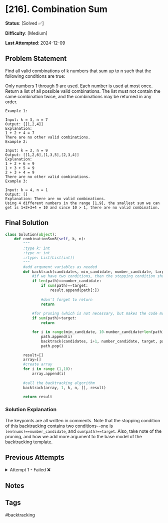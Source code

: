 # [216]. Combination Sum

**Status**: [Solved ✅]

**Difficulty**: [Medium]

**Last Attempted**: 2024-12-09

## Problem Statement

Find all valid combinations of k numbers that sum up to n such that the following conditions are true:

Only numbers 1 through 9 are used.
Each number is used at most once.
Return a list of all possible valid combinations. The list must not contain the same combination twice, and the combinations may be returned in any order.

```
Example 1:

Input: k = 3, n = 7
Output: [[1,2,4]]
Explanation:
1 + 2 + 4 = 7
There are no other valid combinations.
Example 2:

Input: k = 3, n = 9
Output: [[1,2,6],[1,3,5],[2,3,4]]
Explanation:
1 + 2 + 6 = 9
1 + 3 + 5 = 9
2 + 3 + 4 = 9
There are no other valid combinations.
Example 3:

Input: k = 4, n = 1
Output: []
Explanation: There are no valid combinations.
Using 4 different numbers in the range [1,9], the smallest sum we can get is 1+2+3+4 = 10 and since 10 > 1, there are no valid combination.
```

## Final Solution

```python
class Solution(object):
    def combinationSum3(self, k, n):
        """
        :type k: int
        :type n: int
        :rtype: List[List[int]]
        """
        #add argument variables as needed
        def backtrack(candidates, min_candidate, number_candidate, target, path, result):
            #if we have two conditions, then the stopping condition should also be two nested if conditionals
            if len(path)==number_candidate:
                if sum(path)==target:
                    result.append(path[:])
                
                #don't forget to return
                return
            
            #for pruning (which is not necessary, but makes the code more efficient)
            if sum(path)>target:
                return

            for i in range(min_candidate, 10-number_candidate+len(path)+1):
                path.append(i)
                backtrack(candidates, i+1, number_candidate, target, path, result)
                path.pop()

        result=[]
        array=[]
        #create array
        for i in range (1,10):
            array.append(i)
        
        #call the backtracking algorithm
        backtrack(array, 1, k, n, [], result)

        return result

```

### Solution Explanation

The keypoints are all written in comments. Note that the stopping condition of this backtracking contains two conditions--one is ```len(nums)==number_candidate```, and ```sum(path)==target```. Also, take note of the pruning, and how we add more argument to the base model of the backtracking template.

## Previous Attempts

<details>
<summary>Attempt 1 - Failed ❌</summary>

```python
class Solution(object):
    def combinationSum3(self, k, n):
        """
        :type k: int
        :type n: int
        :rtype: List[List[int]]
        """
        #add argument variables as needed
        def backtrack(candidates, min_candidate, number_candidate, target, path, result):

            if sum(path)==target:
                result.append(path[:])
            
            for i in range(min_candidate, 10-number_candidate+len(path)+1):
                path.append(i)
                backtrack(candidates, i+1, target, path, result)
                path.pop()

        result=[]
        array=[]
        #create array
        for i in range (1,10):
            array.append(i)
        
        #call the backtracking algorithm
        backtrack(array, 1, k, n, [], result)

        return result

```

### What Went Wrong
- Issue description
- Failed test case:
```
Input: 
Expected:
Actual:
```
- Why it failed: [Explanation]
</details>

## Notes


## Tags
#backtracking